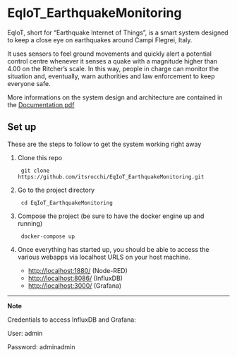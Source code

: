 # EqIoT_EarthquakeMonitoring
EqIoT, short for “Earthquake Internet of Things”, is a smart system designed to keep a close eye on earthquakes around Campi Flegrei, Italy.

It uses sensors to feel ground movements and quickly alert a potential control centre whenever it senses a quake with a magnitude higher than 4.00 on the Ritcher’s scale. In this way, people in charge can monitor the situation and, eventually, warn authorities and law enforcement to keep everyone safe.

More informations on the system design and architecture are contained in the [Documentation pdf](EqIoT_documentation.pdf)


## Set up

These are the steps to follow to get the system working right away

1. Clone this repo

        git clone https://github.com/itsrocchi/EqIoT_EarthquakeMonitoring.git

2. Go to the project directory

        cd EqIoT_EarthquakeMonitoring
   
3. Compose the project (be sure to have the docker engine up and running)

        docker-compose up

7. Once everything has started up, you should be able to access the various webapps via localhost URLS on your host machine.
   - [http://localhost:1880/](http://localhost:1880/) (Node-RED)
   - [http://localhost:8086/](http://localhost:8086/) (InfluxDB)
   - [http://localhost:3000/](http://localhost:3000/) (Grafana)
  
----

**Note**

Credentials to access InfluxDB and Grafana:
  
User: admin

Password: adminadmin
